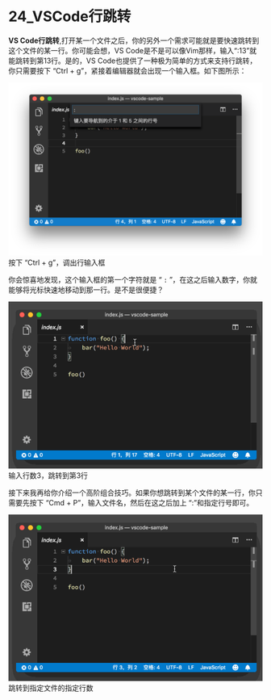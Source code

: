 # 24_VSCode行跳转

**VS Code行跳转**,打开某一个文件之后，你的另外一个需求可能就是要快速跳转到这个文件的某一行。你可能会想，VS Code是不是可以像Vim那样，输入“:13”就能跳转到第13行。是的，VS Code也提供了一种极为简单的方式来支持行跳转，你只需要按下 “Ctrl + g”，紧接着编辑器就会出现一个输入框。如下图所示：

![按下 “Ctrl + g”，调出行输入框](image/ctrl-g-line-jump.png)
按下 “Ctrl + g”，调出行输入框

你会惊喜地发现，这个输入框的第一个字符就是 “ `:` ”，在这之后输入数字，你就能够将光标快速地移动到那一行。是不是很便捷？

![输入行数3，跳转到第3行](image/jump-to-line-3.gif)
输入行数3，跳转到第3行

接下来我再给你介绍一个高阶组合技巧。如果你想跳转到某个文件的某一行，你只需要先按下 “Cmd + P”，输入文件名，然后在这之后加上 “:”和指定行号即可。

![跳转到指定文件的指定行数](image/specify-file-line-jump.gif)
跳转到指定文件的指定行数